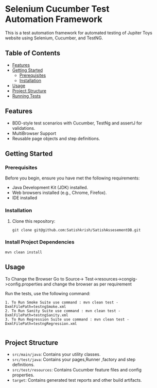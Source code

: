 # Selenium Cucumber Test Automation Framework

This is a test automation framework for automated testing of Jupiter Toys website using Selenium, Cucumber, and TestNG.

## Table of Contents
- [Features](#features)
- [Getting Started](#getting-started)
    - [Prerequisites](#prerequisites)
    - [Installation](#installation)
- [Usage](#usage)
- [Project Structure](#project-structure)
- [Running Tests](#running-tests)


## Features


- BDD-style test scenarios with Cucumber, TestNg and assertJ for validations.
- MultiBrowser Support
- Reusable page objects and step definitions.


## Getting Started

### Prerequisites

Before you begin, ensure you have met the following requirements:

- Java Development Kit (JDK) installed.
- Web browsers installed (e.g., Chrome, Firefox).
- IDE installed

### Installation

1. Clone this repository:

   ```shell
   git clone git@github.com:Satishkrish/SatishAssesementDB.git
   ```

### Install Project Dependencies

   ```shell
   mvn clean install
   ```

## Usage

To Change the Browser
Go to Source-> Test->resources->congig->config.properties and change the browser as per requirement

Run the tests, use the following command:

   ```shell
   1. To Run Smoke Suite use command : mvn clean test -DxmlFilePath=testngSmoke.xml
   2. To Run Sanity Suite use command : mvn clean test -DxmlFilePath=testngSanity.xml
   3. To Run Regression Suite use command : mvn clean test -DxmlFilePath=testngRegression.xml
   

   ```
## Project Structure

- `src/main/java`: Contains your  utility classes.
- `src/test/java`: Contains your pages,Runner ,factory and step definitions.
- `src/test/resources`: Contains Cucumber feature files and config properties.
- `target`: Contains generated test reports and other build artifacts.

